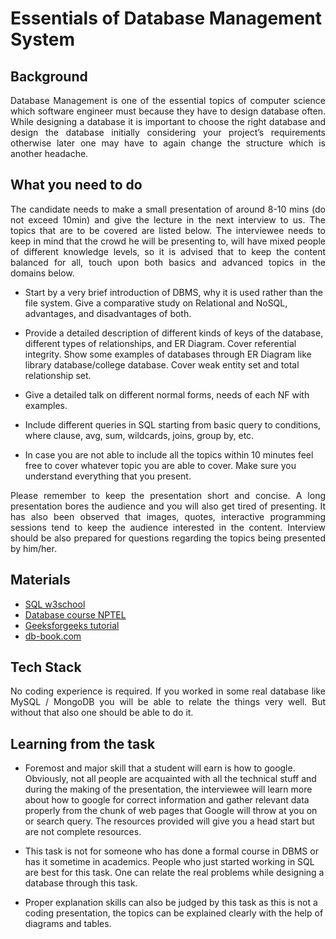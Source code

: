 # Essentials of Database Management System

## Background

<div align="justify">
Database Management is one of the essential topics of computer science which software engineer must because
they have to design database often. While designing a database it is important to choose the right database and design the database initially considering your project’s requirements otherwise later one may have to again change the structure which is another headache.
</div>

## What you need to do

<div align="justify">
The candidate needs to make a small presentation of around 8-10 mins (do not exceed 10min) and give the lecture in the next interview to us. The topics that are to be covered are listed below. The interviewee needs to keep in mind that the crowd he will be presenting to, will have mixed people of different knowledge levels, so it is advised that to keep the content balanced for all, touch upon both basics and advanced topics in the domains below.
</div>

* Start by a very brief introduction of DBMS, why it is used rather than the file system. Give a comparative study on Relational and NoSQL, advantages, and disadvantages of both.

* Provide a detailed description of different kinds of keys of the database, different types of relationships, and ER Diagram. Cover referential integrity. Show some examples of databases through ER Diagram like library database/college database. Cover weak entity set and total relationship set.

* Give a detailed talk on different normal forms, needs of each NF with examples.

* Include different queries in SQL starting from basic query to conditions, where clause, avg, sum, wildcards, joins, group by, etc.

* In case you are not able to include all the topics within 10 minutes feel free to cover whatever topic you are able to cover. Make sure you understand everything that you present.
<div align="justify">
Please remember to keep the presentation short and concise. A long presentation bores the audience and you will also get tired of presenting. It has also been observed that images, quotes, interactive programming sessions tend to keep the audience interested in the content. Interview should be also prepared for questions regarding the topics being presented by him/her.
</div>

## Materials
* [SQL w3school](https://www.w3schools.com/sql/default.asp)
* [Database course NPTEL](http://www.infocobuild.com/education/audio-video-courses/computer-science/database-management-system-iit-kharagpur.html)
* [Geeksforgeeks tutorial](https://www.geeksforgeeks.org/dbms/)
* [db-book.com](db-book.com)

## Tech Stack

<div align="justify">
No coding experience is required. If you worked in some real database like MySQL / MongoDB you will be able to relate the things very well. But without that also one should be able to do it.
</div>

## Learning from the task
* Foremost and major skill that a student will earn is how to google. Obviously, not all people are acquainted with all the technical stuff and during the making of the presentation, the interviewee will learn more about how to google for correct information and gather relevant data properly from the chunk of web pages that Google will throw at you on or search query. The resources provided will give you a head start but are not complete resources.

* This task is not for someone who has done a formal course in DBMS or has it sometime in academics. People who just started working in SQL are best for this task. One can relate the real problems while designing a database through this task.

* Proper explanation skills can also be judged by this task as this is not a coding presentation, the topics can be explained clearly with the help of diagrams and tables. 


